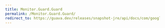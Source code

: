 ```yaml
---
title: Monitor.Guard.Guard
permalink: /Monitor.Guard.Guard/
redirect_to: https://guava.dev/releases/snapshot-jre/api/docs/com/google/common/util/concurrent/Monitor.Guard.html#Guard-com.google.common.util.concurrent.Monitor-
---
```

